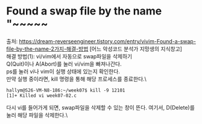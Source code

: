 # Found a swap file by the name "~~~~~
출처: https://dream-reverseengineer.tistory.com/entry/vivim-Found-a-swap-file-by-the-name-2가지-해결-방법 [어느 악성코드 분석가 지망생의 지식창고]\
해결 방법(1): vi/vim에서 자동으로 swap파일을 삭제하기\
Q(Quit)이나 A(Abort)를 눌러 vi/vim을 빠져나간다.\
ps를 눌러 vi나 vim이 실행 상태에 있는지 확인한다.\
만약 실행 중이라면, kill 명령을 통해 해당 프로세스를 종료한다.\
~~~~~~~~
hallym@S26-VM-N8-186:~/week07$ kill -9 12101 
[1]+ Killed vi week07-02.c
~~~~~~~~
다시 vi를 들어가게 되면, swap파일을 삭제할 수 있는 창이 뜬다. 여기서, D(Delete)를 눌러 해당 파일을 삭제한다.\
